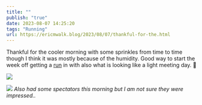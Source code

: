 ```yaml
---
title: ""
publish: "true"
date: 2023-08-07 14:25:20
tags: "Running"
url: https://ericmwalk.blog/2023/08/07/thankful-for-the.html
---
```


Thankful for the cooler morning with some sprinkles from time to time though I think it was mostly because of the humidity. Good way to start the week off getting a [run](https://strava.com/activities/9599361300) in with also what is looking like a light meeting day. 🙌

![](https://ericmwalk.blog/uploads/2023/a3a3dd87-ce60-4828-a8cc-f6ffa64b5f4e.jpg)

![](https://ericmwalk.blog/uploads/2023/1ff01d6f-26c5-45e2-9a47-eeb93a23a988.jpg)
*Also had some spectators this morning but I am not sure they were impressed..*